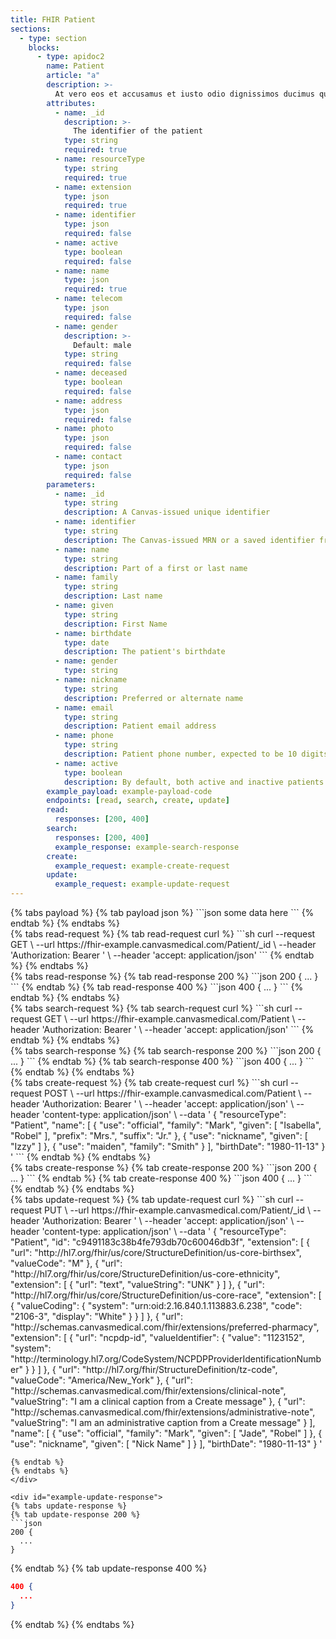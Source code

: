 ```yaml
---
title: FHIR Patient 
sections:
  - type: section
    blocks:
      - type: apidoc2
        name: Patient
        article: "a"
        description: >-
          At vero eos et accusamus et iusto odio dignissimos ducimus qui blanditiis praesentium voluptatum deleniti atque corrupti quos dolores et quas molestias excepturi sint occaecati cupiditate non provident, similique sunt in culpa qui officia deserunt mollitia animi, id est laborum et dolorum fuga. Et harum quidem rerum facilis est et expedita distinctio. Nam libero tempore, cum soluta nobis est eligendi optio cumque nihil impedit quo minus id quod maxime placeat facere possimus, omnis voluptas assumenda est, omnis dolor repellendus. Temporibus autem quibusdam et aut officiis debitis aut rerum necessitatibus saepe eveniet ut et voluptates repudiandae sint et molestiae non recusandae. Itaque earum rerum hic tenetur a sapiente delectus, ut aut reiciendis voluptatibus maiores alias consequatur aut perferendis doloribus asperiores repellat.
        attributes:
          - name: _id
            description: >-
              The identifier of the patient
            type: string
            required: true
          - name: resourceType
            type: string
            required: true
          - name: extension
            type: json
            required: true
          - name: identifier
            type: json
            required: false
          - name: active
            type: boolean
            required: false
          - name: name
            type: json
            required: true
          - name: telecom
            type: json
            required: false
          - name: gender
            description: >-
              Default: male
            type: string
            required: false
          - name: deceased
            type: boolean
            required: false
          - name: address
            type: json
            required: false
          - name: photo
            type: json
            required: false
          - name: contact
            type: json
            required: false
        parameters:
          - name: _id
            type: string
            description: A Canvas-issued unique identifier
          - name: identifier
            type: string
            description: The Canvas-issued MRN or a saved identifier from an external system  
          - name: name
            type: string
            description: Part of a first or last name
          - name: family
            type: string
            description: Last name
          - name: given
            type: string
            description: First Name
          - name: birthdate
            type: date
            description: The patient's birthdate
          - name: gender
            type: string
          - name: nickname
            type: string
            description: Preferred or alternate name
          - name: email
            type: string
            description: Patient email address
          - name: phone
            type: string
            description: Patient phone number, expected to be 10 digits
          - name: active
            type: boolean
            description: By default, both active and inactive patients are returned. Use this parameter to only return active (true) or inactive (false)
        example_payload: example-payload-code
        endpoints: [read, search, create, update]
        read:
          responses: [200, 400]
        search:
          responses: [200, 400]
          example_response: example-search-response
        create:
          example_request: example-create-request
        update:
          example_request: example-update-request
---
```

<div id="example-payload-code">
{% tabs payload %}
{% tab payload json %}
```json
some data here
```
{% endtab %}
{% endtabs %}
</div>

<div id="example-read-request">
{% tabs read-request %}
{% tab read-request curl %}
```sh
curl --request GET \
     --url https://fhir-example.canvasmedical.com/Patient/_id \
     --header 'Authorization: Bearer <token>' \
     --header 'accept: application/json'
```
{% endtab %}
{% endtabs %}
</div>

<div id="example-read-response">
{% tabs read-response %}
{% tab read-response 200 %}
```json
200 {
  ...
}
```
{% endtab %}
{% tab read-response 400 %}
```json
400 {
  ...
}
```
{% endtab %}
{% endtabs %}
</div>

<div id="example-search-request">
{% tabs search-request %}
{% tab search-request curl %}
```sh
curl --request GET \
     --url https://fhir-example.canvasmedical.com/Patient \
     --header 'Authorization: Bearer <token>' \
     --header 'accept: application/json'
```
{% endtab %}
{% endtabs %}
</div>

<div id="example-search-response">
{% tabs search-response %}
{% tab search-response 200 %}
```json
200 {
  ...
}
```
{% endtab %}
{% tab search-response 400 %}
```json
400 {
  ...
}
```
{% endtab %}
{% endtabs %}
</div>

<div id="example-create-request">
{% tabs create-request %}
{% tab create-request curl %}
```sh
curl --request POST \
     --url https://fhir-example.canvasmedical.com/Patient \
     --header 'Authorization: Bearer <token>' \
     --header 'accept: application/json' \
     --header 'content-type: application/json' \
     --data '
{
  "resourceType": "Patient",
  "name": [
    {
      "use": "official",
      "family": "Mark",
      "given": [
        "Isabella",
        "Robel"
      ],
      "prefix": "Mrs.",
      "suffix": "Jr."
    },
    {
      "use": "nickname",
      "given": [
        "Izzy"
      ]
    },
    {
      "use": "maiden",
      "family": "Smith"
    }
  ],
  "birthDate": "1980-11-13"
}
'
```
{% endtab %}
{% endtabs %}
</div>

<div id="example-create-response">
{% tabs create-response %}
{% tab create-response 200 %}
```json
200 {
  ...
}
```
{% endtab %}
{% tab create-response 400 %}
```json
400 {
  ...
}
```
{% endtab %}
{% endtabs %}
</div>

<div id="example-update-request">
{% tabs update-request %}
{% tab update-request curl %}
```sh
curl --request PUT \
     --url https://fhir-example.canvasmedical.com/Patient/_id \
     --header 'Authorization: Bearer <token>' \
     --header 'accept: application/json' \
     --header 'content-type: application/json' \
     --data '
{
  "resourceType": "Patient",
  "id": "c9491183c38b4fe793db70c60046db3f",
  "extension": [
    {
      "url": "http://hl7.org/fhir/us/core/StructureDefinition/us-core-birthsex",
      "valueCode": "M"
    },
    {
      "url": "http://hl7.org/fhir/us/core/StructureDefinition/us-core-ethnicity",
      "extension": [
        {
          "url": "text",
          "valueString": "UNK"
        }
      ]
    },
    {
      "url": "http://hl7.org/fhir/us/core/StructureDefinition/us-core-race",
      "extension": [
        {
          "valueCoding": {
            "system": "urn:oid:2.16.840.1.113883.6.238",
            "code": "2106-3",
            "display": "White"
          }
        }
      ]
    },
    {
      "url": "http://schemas.canvasmedical.com/fhir/extensions/preferred-pharmacy",
      "extension": [
        {
          "url": "ncpdp-id",
          "valueIdentifier": {
            "value": "1123152",
            "system": "http://terminology.hl7.org/CodeSystem/NCPDPProviderIdentificationNumber"
          }
        }
      ]
    },
    {
      "url": "http://hl7.org/fhir/StructureDefinition/tz-code",
      "valueCode": "America/New_York"
    },
    {
      "url": "http://schemas.canvasmedical.com/fhir/extensions/clinical-note",
      "valueString": "I am a clinical caption from a Create message"
    },
    {
      "url": "http://schemas.canvasmedical.com/fhir/extensions/administrative-note",
      "valueString": "I am an administrative caption from a Create message"
    }
  ],
  "name": [
    {
      "use": "official",
      "family": "Mark",
      "given": [
        "Jade",
        "Robel"
      ]
    },
    {
      "use": "nickname",
      "given": [
        "Nick Name"
      ]
    }
  ],
  "birthDate": "1980-11-13"
}
'

```
{% endtab %}
{% endtabs %}
</div>

<div id="example-update-response">
{% tabs update-response %}
{% tab update-response 200 %}
```json
200 {
  ...
}
```
{% endtab %}
{% tab update-response 400 %}
```json
400 {
  ...
}
```
{% endtab %}
{% endtabs %}
</div>

